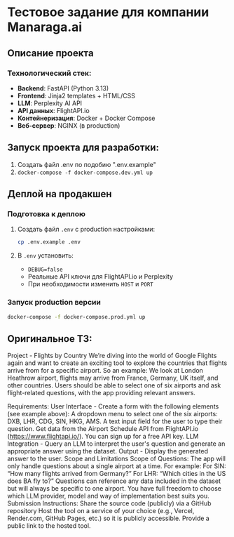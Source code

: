 # Тестовое задание для компании Manaraga.ai

## Описание проекта

### Технологический стек:
- **Backend**: FastAPI (Python 3.13)
- **Frontend**: Jinja2 templates + HTML/CSS
- **LLM**: Perplexity AI API
- **API данных**: FlightAPI.io
- **Контейнеризация**: Docker + Docker Compose
- **Веб-сервер**: NGINX (в production)

## Запуск проекта для разработки: 
1. Создать файл .env по подобию ".env.example"
2. `docker-compose -f docker-compose.dev.yml up`

## Деплой на продакшен

### Подготовка к деплою
1. Создать файл `.env` с production настройками:
   ```bash
   cp .env.example .env
   ```

2. В `.env` установить:
   - `DEBUG=false`
   - Реальные API ключи для FlightAPI.io и Perplexity
   - При необходимости изменить `HOST` и `PORT`

### Запуск production версии
```bash
docker-compose -f docker-compose.prod.yml up
```

## Оригинальное ТЗ: 
Project - Flights by Country
We’re diving into the world of Google Flights again and want to create an exciting tool to explore the countries that flights arrive from for a specific airport. So an example: We look at London Heathrow airport, flights may arrive from France, Germany, UK itself, and other countries. Users should be able to select one of six airports and ask flight-related questions, with the app providing relevant answers.

Requirements:
User Interface - Create a form with the following elements (see example above):
A dropdown menu to select one of the six airports: DXB, LHR, CDG, SIN, HKG, AMS.
A text input field for the user to type their question.
Get data from the Airport Schedule API from FlightAPI.io (https://www.flightapi.io/). You can sign up for a free API key.
LLM Integration - Query an LLM to interpret the user's question and generate an appropriate answer using the dataset.
Output - Display the generated answer to the user.
Scope and Limitations
Scope of Questions: The app will only handle questions about a single airport at a time. For example:
For SIN: “How many flights arrived from Germany?”
For LHR: “Which cities in the US does BA fly to?”
Questions can reference any data included in the dataset but will always be specific to one airport.
You have full freedom to choose which LLM provider, model and way of implementation best suits you.
Submission Instructions:
Share the source code (publicly) via a GitHub repository
Host the tool on a service of your choice (e.g., Vercel, Render.com, GitHub Pages, etc.) so it is publicly accessible.
Provide a public link to the hosted tool.
